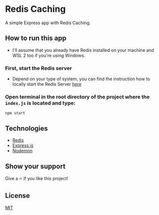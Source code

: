 # Redis Caching

A simple Express app with Redis Caching.

## How to run this app

- I'll assume that you already have Redis installed on your machine and WSL 2 too if you're using Windows.

### First, start the Redis server

- Depend on your type of system, you can find the instruction how to locally start the Redis Server [here](https://redis.io/docs/getting-started/)

### Open terminal in the root directory of the project where the `index.js` is located and type:

```
npm start
```

## Technologies

- [Redis](https://redis.io/)
- [Express.js](https://expressjs.com/)
- [Nodemon](https://www.npmjs.com/package/nodemon)

## Show your support

Give a ⭐️ if you like this project!

## License

[MIT](LICENSE)
